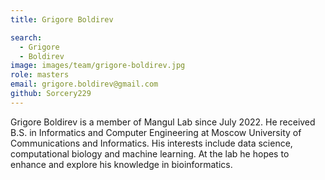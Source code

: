 ```yaml
---
title: Grigore Boldirev

search:
  - Grigore
  - Boldirev
image: images/team/grigore-boldirev.jpg 
role: masters 
email: grigore.boldirev@gmail.com
github: Sorcery229
---
```


Grigore Boldirev is a member of Mangul Lab since July 2022. He received B.S. in Informatics and Computer Engineering at Moscow University of Communications and Informatics. His interests include data science, computational biology and machine learning. At the lab he hopes to enhance and explore his knowledge in bioinformatics.
